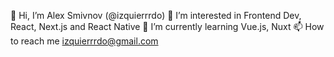 👋 Hi, I’m Alex Smivnov (@izquierrrdo)
👀 I’m interested in Frontend Dev, React, Next.js and React Native
🌱 I’m currently learning Vue.js, Nuxt
📫 How to reach me izquierrrdo@gmail.com

<!---
izquierrrdo/izquierrrdo is a ✨ special ✨ repository because its `README.md` (this file) appears on your GitHub profile.
You can click the Preview link to take a look at your changes.
--->

